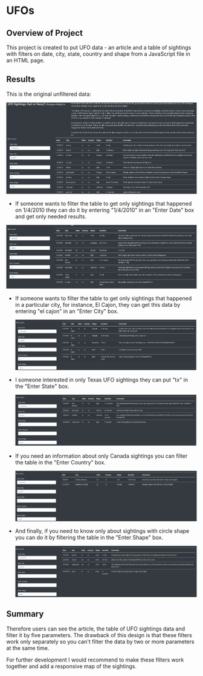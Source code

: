 # UFOs

## Overview of Project

This project is created to put UFO data - an article and a table of sightings with filters on date, city, state, country and shape from a JavaScript file in an HTML page.

## Results

This is the original unfiltered data:

![original.png](original.png)

- If someone wants to filter the table to get only sightings that happened on 1/4/2010 they can do it by entering "1/4/2010" in an "Enter Date" box and get only needed results.

![date_filter.png](date_filter.png)

- If someone wants to filter the table to get only sightings that happened in a particular city, for instance,  El Cajon, they can get this data by  entering "el cajon" in an "Enter City" box.

  ![city_filter.png](city_filter.png)

- I someone interested in only Texas UFO sightings they can put "tx" in the  "Enter State" box.

  ![state_filter.png](state_filter.png)

- If you need an information about only Canada sightings you can filter the table in the "Enter Country" box.

  ![country_filter.png](country_filter.png)

- And finally, if you need to know only about sightings with circle shape you can do it by filtering the table in the  "Enter Shape" box.

  ![shape_filter.png](shape_filter.png)

  

## Summary 

Therefore users can see the article, the table of UFO sightings data and  filter it by five parameters. The drawback of this design is that these filters work only separately so you can't filter the data by two or more parameters at the same time. 

For further development I would recommend to make these filters work together and add a responsive map of the sightings.



